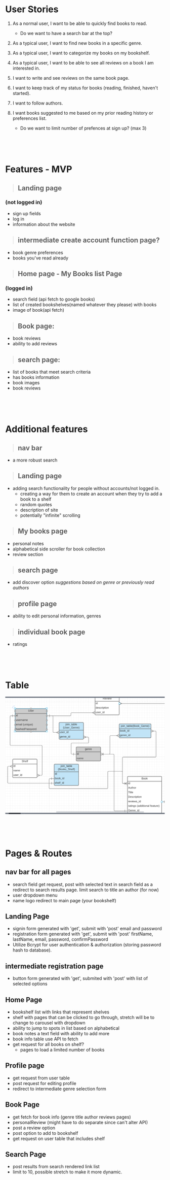 # User Stories

1. As a normal user, I want to be able to quickly find books to read.
    - Do we want to have a search bar at the top?

2. As a typical user, I want to find new books in a specific genre.
3. As a typical user, I want to categorize my books on my bookshelf.
4. As a typical user, I want to be able to see all reviews on a book I am interested in.
5. I want to write and see reviews on the same book page.
6. I want to keep track of my status for books (reading, finished, haven't started).
7. I want to follow authors.
8. I want books suggested to me based on my prior reading history or preferences list.
    - Do we want to limit number of prefences at sign up? (max 3)

<br>
<br>
<br>

# Features - MVP


> ## Landing page
### (not logged in)
- sign up fields
- log in
- information about the website

> ## intermediate create account function page?
- book genre preferences
- books you've read already

> ## Home page - My Books list Page
### (logged in)
- search field (api fetch to google books)
- list of created bookshelves(named whatever they please) with books
- image of book(api fetch)

> ## Book page:
- book reviews
- ability to add reviews

> ## search page:
- list of books that meet search criteria
- has books information
- book images
- book reviews

<br>
<br>
<br>

# Additional features
> ## nav bar
- a more robust search
> ## Landing page
- adding search functionality for people without accounts/not logged in.
  - creating a way for them to create an account when they try to add a book to a shelf
  - random quotes
  - description of site
  - potentially "infinite" scrolling

> ## My books page
- personal notes
- alphabetical side scroller for book collection
- review section

> ## search page
- add discover option *suggestions based on genre or previously read authors*

> ## profile page
  - ability to edit personal information, genres

> ## individual book page
- ratings

<br>
<br>
<br>

# Table

![Table Model](../images/table-model-diagram.png)

<br>
<br>
<br>

# Pages & Routes

## nav bar for all pages
  - search field get request, post with selected text in search field as a redirect to search results page. limit search to title an author (for now)
  - user dropdown menu
  - name logo redirect to main page (your bookshelf)

## Landing Page
  - signin form generated with 'get', submit with 'post' email and password
  - registration form generated with 'get', submit with 'post' firstName, lastName, email, password, confirmPassword
  - Utilize Bcrypt for user authentication & authorization (storing password hash to database).

## intermediate registration page
  - button form generated with 'get', submited with 'post' with list of selected options

## Home Page
  - bookshelf list with links that represent shelves
  - shelf with pages that can be clicked to go through, stretch will be to change to carousel with dropdown
  - ability to jump to spots in list based on alphabetical
  - book notes a text field with ability to add more
  - book info table use API to fetch
  - get request for all books on shelf?
    - pages to load a limited number of books

## Profile page
  - get request from user table
  - post request for editing profile
  - redirect to intermediate genre selection form

## Book Page
  - get fetch for book info (genre title author reviews pages)
  - personalReview (might have to do separate since can't alter API)
  - post a review option
  - post option to add to bookshelf
  - get request on user table that includes shelf

## Search Page
  - post results from search rendered link list
  - limit to 10, possible stretch to make it more dynamic.
